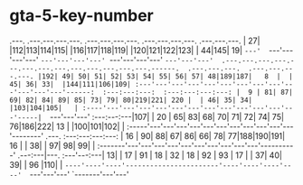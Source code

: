 # gta-5-key-number
.---.  .---.---.---.---. .---.---.---.---. .---.---.---.---.  .---.---.---. | 27|  |112|113|114|115| |116|117|118|119| |120|121|122|123|  | 44|145| 19| `---'  `---'---'---'---' `---'---'---'---' `---'---'---'---'  `---'---'---'  .---.---.---.---.---.---.---.---.---.---.---.---.---.------.  .---.---.---.  .---.---.---.---. |192| 49| 50| 51| 52| 53| 54| 55| 56| 57| 48|189|187|   8  |  | 45| 36| 33|  |144|111|106|109| :---'---'---'---'---'---'---'---'---'---'---'---'---'------:  :---:---:---:  :---:---:---:---: |  9 | 81| 87| 69| 82| 84| 89| 85| 73| 79| 80|219|221| 220 |  | 46| 35| 34|  |103|104|105|   | :----'---'---'---'---'---'---'---'---'---'---'---'---'-----|  `---'---'---'  :---:---:---|107| |  20 | 65| 83| 68| 70| 71| 72| 74| 75| 76|186|222|   13   |                 |100|101|102|   | :-----'---'---'---'---'---'---'---'---'---'---'---'--------'      .---.      :---:---:---:---: |   16  | 90| 88| 67| 86| 66| 78| 77|188|190|191|    16    |      | 38|      | 97| 98| 99|   | :-------'---'---'---'---'---'---'---'---'---'---'----------'  .---:---|---.  :---'---:---| 13| | 17 | 91 | 18 |           32          | 18 | 92 | 93 | 17 |  | 37| 40| 39|  |   96  |110|   | `----'----'----'-----------------------'----'----'----'----'  `---'---'---'  `-------'---'---'
